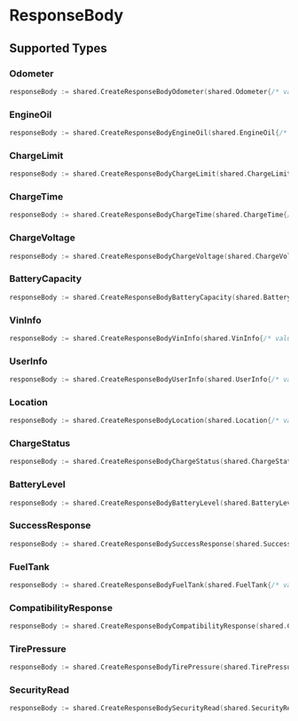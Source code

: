 # ResponseBody


## Supported Types

### Odometer

```go
responseBody := shared.CreateResponseBodyOdometer(shared.Odometer{/* values here */})
```

### EngineOil

```go
responseBody := shared.CreateResponseBodyEngineOil(shared.EngineOil{/* values here */})
```

### ChargeLimit

```go
responseBody := shared.CreateResponseBodyChargeLimit(shared.ChargeLimit{/* values here */})
```

### ChargeTime

```go
responseBody := shared.CreateResponseBodyChargeTime(shared.ChargeTime{/* values here */})
```

### ChargeVoltage

```go
responseBody := shared.CreateResponseBodyChargeVoltage(shared.ChargeVoltage{/* values here */})
```

### BatteryCapacity

```go
responseBody := shared.CreateResponseBodyBatteryCapacity(shared.BatteryCapacity{/* values here */})
```

### VinInfo

```go
responseBody := shared.CreateResponseBodyVinInfo(shared.VinInfo{/* values here */})
```

### UserInfo

```go
responseBody := shared.CreateResponseBodyUserInfo(shared.UserInfo{/* values here */})
```

### Location

```go
responseBody := shared.CreateResponseBodyLocation(shared.Location{/* values here */})
```

### ChargeStatus

```go
responseBody := shared.CreateResponseBodyChargeStatus(shared.ChargeStatus{/* values here */})
```

### BatteryLevel

```go
responseBody := shared.CreateResponseBodyBatteryLevel(shared.BatteryLevel{/* values here */})
```

### SuccessResponse

```go
responseBody := shared.CreateResponseBodySuccessResponse(shared.SuccessResponse{/* values here */})
```

### FuelTank

```go
responseBody := shared.CreateResponseBodyFuelTank(shared.FuelTank{/* values here */})
```

### CompatibilityResponse

```go
responseBody := shared.CreateResponseBodyCompatibilityResponse(shared.CompatibilityResponse{/* values here */})
```

### TirePressure

```go
responseBody := shared.CreateResponseBodyTirePressure(shared.TirePressure{/* values here */})
```

### SecurityRead

```go
responseBody := shared.CreateResponseBodySecurityRead(shared.SecurityRead{/* values here */})
```

